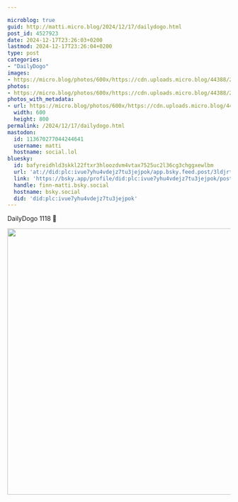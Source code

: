 ```yaml
---

microblog: true
guid: http://matti.micro.blog/2024/12/17/dailydogo.html
post_id: 4527923
date: 2024-12-17T23:26:03+0200
lastmod: 2024-12-17T23:26:04+0200
type: post
categories:
- "DailyDogo"
images:
- https://micro.blog/photos/600x/https://cdn.uploads.micro.blog/44388/2024/abdb89dacf794248b44893c4c5aaa5dd.jpg
photos:
- https://micro.blog/photos/600x/https://cdn.uploads.micro.blog/44388/2024/abdb89dacf794248b44893c4c5aaa5dd.jpg
photos_with_metadata:
- url: https://micro.blog/photos/600x/https://cdn.uploads.micro.blog/44388/2024/abdb89dacf794248b44893c4c5aaa5dd.jpg
  width: 600
  height: 800
permalink: /2024/12/17/dailydogo.html
mastodon:
  id: 113670277044244641
  username: matti
  hostname: social.lol
bluesky:
  id: bafyreidhld3skkl22ftxr3hloozdvm4vtax7525uc2l36cg3chggxewlbm
  url: 'at://did:plc:ivue7yhu4vdejz7tu3jejpok/app.bsky.feed.post/3ldjrtgwj3n2m'
  link: 'https://bsky.app/profile/did:plc:ivue7yhu4vdejz7tu3jejpok/post/3ldjrtgwj3n2m'
  handle: finn-matti.bsky.social
  hostname: bsky.social
  did: 'did:plc:ivue7yhu4vdejz7tu3jejpok'
---
```

DailyDogo 1118 🐶

<img src="/media/uploads/2024/abdb89dacf794248b44893c4c5aaa5dd.jpg" width="600" alt="" />
